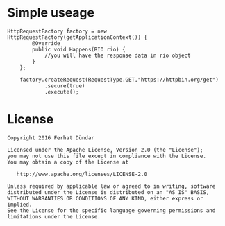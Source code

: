 
Simple useage
=============

    HttpRequestFactory factory = new HttpRequestFactory(getApplicationContext()) {
            @Override
            public void Happens(RIO rio) {
                //you will have the response data in rio object
            }
        };

        factory.createRequest(RequestType.GET,"https://httpbin.org/get")
                .secure(true)
                .execute();





License
=======

    Copyright 2016 Ferhat Dündar

    Licensed under the Apache License, Version 2.0 (the "License");
    you may not use this file except in compliance with the License.
    You may obtain a copy of the License at

       http://www.apache.org/licenses/LICENSE-2.0

    Unless required by applicable law or agreed to in writing, software
    distributed under the License is distributed on an "AS IS" BASIS,
    WITHOUT WARRANTIES OR CONDITIONS OF ANY KIND, either express or implied.
    See the License for the specific language governing permissions and
    limitations under the License.
